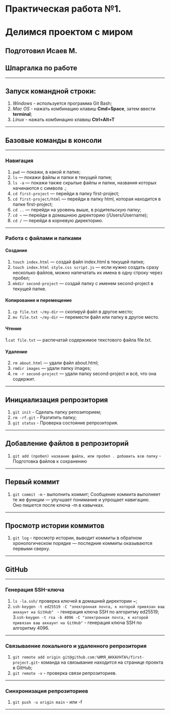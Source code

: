 # Практическая работа №1. 
# Делимся проектом с миром
## Подготовил Исаев М.
## Шпаргалка по работе

---
## Запуск командной строки:
1. *Windows*  - используется программа Git Bash;
2. *Mac OS* - нажать комбинацию клавиш **Cmd+Space**, затем ввести **terminal**;
3. *Linux* - нажать комбинацию клавиш **Ctrl+Alt+T**
---
## Базовые команды в консоли
---
### Навигация
1. ```pwd```  — покажи, в какой я папке;
2. ```ls```  — покажи файлы и папки в текущей папке;
3. ```ls -a``` — покажи также скрытые файлы и папки, названия которых начинаются с символа .;
4. ```cd first-project```  — перейди в папку first-project;
5. ```cd first-project/html``` — перейди в папку html, которая находится в папке first-project;
6. ```cd ..``` — перейди на уровень выше, в родительскую папку;
7. ```cd ~``` — перейди в домашнюю директорию (/Users/Username);
8. ```cd /``` — перейди в корневую директорию.
---
### Работа с файлами и папками

#### Создание
1. ```touch index.html```  — создай файл index.html в текущей папке;
2. ```touch index.html style.css script.js``` — если нужно создать сразу несколько файлов, можно напечатать их имена в одну строку через пробел;
3. ```mkdir second-project```  — создай папку с именем second-project в текущей папке.
#### Копирование и перемещение
1. ```cp file.txt ~/my-dir``` — скопируй файл в другое место;
2. ```mv file.txt ~/my-dir``` — перемести файл или папку в другое место.
#### Чтение
1.```cat file.txt``` — распечатай содержимое текстового файла file.txt.
#### Удаление
2. ```rm about.html``` — удали файл about.html;
3. ```rmdir images```  — удали папку images;
4. ```rm -r second-project``` — удали папку second-project и всё, что она содержит.
---
## Инициализация репрозитория 
1. ```git init``` - Сделать папку репозиторием;
2. ```rm -rf.git``` - Разгитить папку;
3. ```git status``` - Проверка состояние репрозитория.
---
## Добавление файлов в репрозиторий
1. ```git add (пробел) название файла, или пробел . добавить всю папку``` - Подготовка файлов к сохранению
---
## Первый коммит
1. ```git commit -m``` - выполнить коммит;
Сообщение коммита выполняет те же функции — улучшает понимание и упрощает навигацию.<br> Оно пишется после ключа -m в кавычках.
---
## Просмотр истории коммитов
1. ```git log``` - просмотр истории, выводит коммиты в обратном хронологическом порядке — последние коммиты оказываются первыми сверху.
---
## GitHub
---
### Генерация SSH-ключа
1. ```ls -la.ssh/``` проверка ключей в домашней директории ~;
2. ```ssh-keygen -t ed25519 -C "электронная почта, к которой привязан ваш аккаунт на GitHub" ``` - генерация ключа SSH  по алгоритму ed25519;
3.```ssh-keygen -t rsa -b 4096 -C "электронная почта, к которой привязан ваш аккаунт на GitHub"``` - генерация ключа SSH по алгоритму 4096.
---
### Связываение локального и удаленного репрозитория
1. ```git remote add origin git@github.com:%ИМЯ_АККАУНТА%/first-project.git```- команда на связывание находится на странице проекта в GitHub;
2. ```git remote -v``` - проверка связи репрозиториев.
---
### Синхронизация репрозиториев
1. ```git push -u origin main``` - или -f
---
